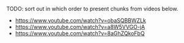 TODO: sort out in which order to present chunks from videos below.

- https://www.youtube.com/watch?v=obaSQBBWZLk
- https://www.youtube.com/watch?v=a8W5VVGO-jA
- https://www.youtube.com/watch?v=8aGhZQkoFbQ
